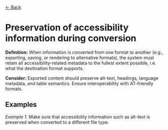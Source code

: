 [← Back](../robust.md)

# Preservation of accessibility information during conversion

**Definition:** When information is converted from one format to another (e.g., exporting, saving, or rendering to alternative formats), the system must retain all accessibility-related metadata to the fullest extent possible, i.e. what the destination format supports.

**Consider:** Exported content should preserve alt-text, headings, language metadata, and table semantics. Ensure interoperability with AT-friendly formats.

## Examples
_Example 1._ Make sure that accessibility information such as alt-text is preserved when converted to a different file type.
